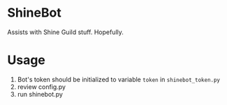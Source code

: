 # ShineBot
Assists with Shine Guild stuff. Hopefully.

# Usage
1) Bot's token should be initialized to variable `token` in `shinebot_token.py`
2) review config.py
3) run shinebot.py
